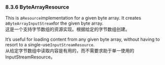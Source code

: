 ### 8.3.6 ByteArrayResource

This is a`Resource`implementation for a given byte array. It creates a`ByteArrayInputStream`for the given byte array.  
这是一个支持字节数组的资源实现。根据给定的字节数组创建。

It’s useful for loading content from any given byte array, without having to resort to a single-use`InputStreamResource`.  
从给定字节数组中读取内容是有用的，而不需要求助于单一使用的InputStreamResource。

